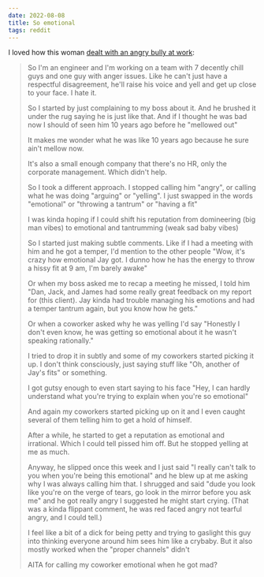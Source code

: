 ```yaml
---
date: 2022-08-08
title: So emotional
tags: reddit
---
```


I loved how this woman [dealt with an angry bully at work](https://www.reddit.com/r/AmItheAsshole/comments/vuiviv/aita_for_calling_my_hottempered_guy_coworker/):

> So I'm an engineer and I'm working on a team with 7 decently chill guys and one guy with anger issues. Like he can't just have a respectful disagreement, he'll raise his voice and yell and get up close to your face. I hate it.
> 
> So I started by just complaining to my boss about it. And he brushed it under the rug saying he is just like that. And if I thought he was bad now I should of seen him 10 years ago before he "mellowed out"
> 
> It makes me wonder what he was like 10 years ago because he sure ain't mellow now.
> 
> It's also a small enough company that there's no HR, only the corporate management. Which didn't help.
> 
> So I took a different approach. I stopped calling him "angry", or calling what he was doing "arguing" or "yelling". I just swapped in the words "emotional" or "throwing a tantrum" or "having a fit"
> 
> I was kinda hoping if I could shift his reputation from domineering (big man vibes) to emotional and tantrumming (weak sad baby vibes)
> 
> So I started just making subtle comments. Like if I had a meeting with him and he got a temper, I'd mention to the other people "Wow, it's crazy how emotional Jay got. I dunno how he has the energy to throw a hissy fit at 9 am, I'm barely awake"
> 
> Or when my boss asked me to recap a meeting he missed, I told him "Dan, Jack, and James had some really great feedback on my report for (this client). Jay kinda had trouble managing his emotions and had a temper tantrum again, but you know how he gets."
> 
> Or when a coworker asked why he was yelling I'd say "Honestly I don't even know, he was getting so emotional about it he wasn't speaking rationally."
> 
> I tried to drop it in subtly and some of my coworkers started picking it up. I don't think consciously, just saying stuff like "Oh, another of Jay's fits" or something.
> 
> I got gutsy enough to even start saying to his face "Hey, I can hardly understand what you're trying to explain when you're so emotional"
> 
> And again my coworkers started picking up on it and I even caught several of them telling him to get a hold of himself.
> 
> After a while, he started to get a reputation as emotional and irrational. Which I could tell pissed him off. But he stopped yelling at me as much.
> 
> Anyway, he slipped once this week and I just said "I really can't talk to you when you're being this emotional" and he blew up at me asking why I was always calling him that. I shrugged and said "dude you look like you're on the verge of tears, go look in the mirror before you ask me" and he got really angry I suggested he might start crying. (That was a kinda flippant comment, he was red faced angry not tearful angry, and I could tell.)
> 
> I feel like a bit of a dick for being petty and trying to gaslight this guy into thinking everyone around him sees him like a crybaby. But it also mostly worked when the "proper channels" didn't
> 
> AITA for calling my coworker emotional when he got mad?